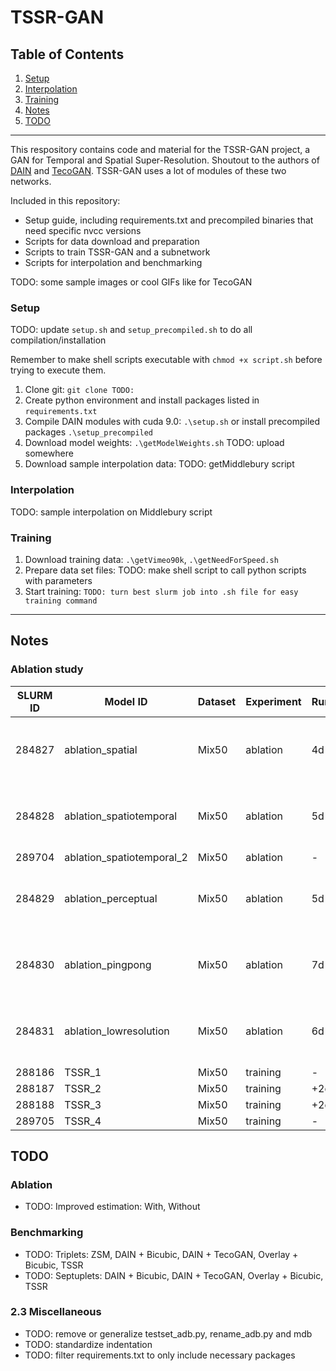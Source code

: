# TSSR-GAN

## Table of Contents

1. [Setup](#Setup)
1. [Interpolation](#Interpolation)
1. [Training](#Training)
1. [Notes](#Notes)
1. [TODO](#TODO)

----

This respository contains code and material for the TSSR-GAN project, a GAN for Temporal and Spatial Super-Resolution.
Shoutout to the authors of [DAIN](https://github.com/baowenbo/DAIN) and [TecoGAN](https://github.com/thunil/TecoGAN).
TSSR-GAN uses a lot of modules of these two networks.

Included in this repository:

- Setup guide, including requirements.txt and precompiled binaries that need specific nvcc versions
- Scripts for data download and preparation
- Scripts to train TSSR-GAN and a subnetwork
- Scripts for interpolation and benchmarking

TODO: some sample images or cool GIFs like for TecoGAN

### Setup

TODO: update `setup.sh` and `setup_precompiled.sh` to do all compilation/installation

Remember to make shell scripts executable with `chmod +x script.sh` before trying to execute them.

1. Clone git: `git clone TODO:`
2. Create python environment and install packages listed in `requirements.txt`
3. Compile DAIN modules with cuda 9.0: `.\setup.sh` or install precompiled packages `.\setup_precompiled`
4. Download model weights: `.\getModelWeights.sh` TODO: upload somewhere
5. Download sample interpolation data: TODO: getMiddlebury script

### Interpolation

TODO: sample interpolation on Middlebury script

### Training

1. Download training data: `.\getVimeo90k`, `.\getNeedForSpeed.sh`
2. Prepare data set files: TODO: make shell script to call python scripts with parameters
3. Start training: `TODO: turn best slurm job into .sh file for easy training command`

----

## Notes

### Ablation study

| SLURM ID | Model ID | Dataset | Experiment | Runtime | Pretrained | Description | Notes | Memory Usage |
|----------|----------|---------|------------|---------|------------|-------------|-------|--------------|
| 284827 | ablation_spatial | Mix50 | ablation | 4d 12h | best_upscaling_warm.pth | - | - | UsedVRAM0 maximum 45 %, TotalVRAM0 24449 MB |
| 284828 | ablation_spatiotemporal | Mix50 | ablation | 5d 2h | best_upscaling_warm.pth | - | - | UsedVRAM0 maximum 48 %, TotalVRAM0 22916 MB |
| 289704 | ablation_spatiotemporal_2 | Mix50 | ablation | - | best_upscaling_warm.pth | - | - | - |
| 284829 | ablation_perceptual | Mix50 | ablation | 5d | best_upscaling_warm.pth | - | - | UsedVRAM0 maximum 48 %, TotalVRAM0 22916 MB |
| 284830 | ablation_pingpong | Mix50 | ablation | 7d 1h | best_upscaling_warm.pth | - | - | UsedVRAM0 maximum 96 %, TotalVRAM0 22916 MB |
| 284831 | ablation_lowresolution | Mix50 | ablation | 6d 21h | best_upscaling_warm.pth | - | - | UsedVRAM0 maximum 98 %, TotalVRAM0 22916 MB |
| 288186 | TSSR_1 | Mix50 | training | - | best_upscaling_warm.pth | - | - | - |
| 288187 | TSSR_2 | Mix50 | training | +2d | best_upscaling_warm.pth | - | - | - |
| 288188 | TSSR_3 | Mix50 | training | +2d | best_upscaling_warm.pth | - | - | - |
| 289705 | TSSR_4 | Mix50 | training | - | best_upscaling_warm.pth | - | - | - |

## TODO

### Ablation

- TODO: Improved estimation: With, Without

### Benchmarking

- TODO: Triplets: ZSM, DAIN + Bicubic, DAIN + TecoGAN, Overlay + Bicubic, TSSR
- TODO: Septuplets: DAIN + Bicubic, DAIN + TecoGAN, Overlay + Bicubic, TSSR

### 2.3 Miscellaneous

- TODO: remove or generalize testset_adb.py, rename_adb.py and mdb
- TODO: standardize indentation
- TODO: filter requirements.txt to only include necessary packages
